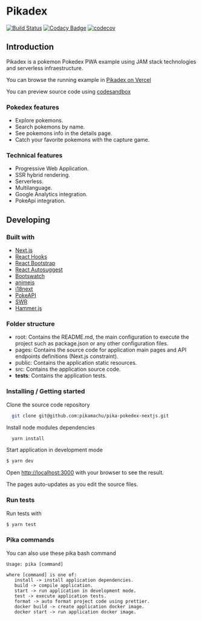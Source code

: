 # Pikadex

[![Build Status](https://travis-ci.org/pikamachu/pika-pokedex-nextjs.svg?branch=master)](https://travis-ci.org/pikamachu/pika-pokedex-nextjs)
[![Codacy Badge](https://api.codacy.com/project/badge/Grade/7a5d465f487e4f55a8e50e8201cc69b1)](https://www.codacy.com/project/antonio.marin.jimenez/pika-pokedex-nextjs/dashboard?utm_source=github.com&amp;utm_medium=referral&amp;utm_content=pikamachu/pika-pokedex-nextjs&amp;utm_campaign=Badge_Grade_Dashboard)
[![codecov](https://codecov.io/gh/pikamachu/pika-pokedex-nextjs/branch/master/graph/badge.svg)](https://codecov.io/gh/pikamachu/pika-pokedex-nextjs)

## Introduction

Pikadex is a pokemon Pokedex PWA example using JAM stack technologies and serverless infraestructure.

You can browse the running example in [Pikadex on Vercel](https://pikadex.vercel.app/)

You can preview source code using [codesandbox](https://codesandbox.io/s/github/pikamachu/pika-pokedex-nextjs/tree/master)

### Pokedex features

* Explore pokemons.
* Search pokemons by name.
* See pokemons info in the details page.
* Catch your favorite pokemons with the capture game.

### Technical features

* Progressive Web Application.
* SSR hybrid rendering.
* Serverless.
* Multilanguage.
* Google Analytics integration.
* PokeApi integration.

## Developing

### Built with

* [Next.js](https://nextjs.org/)
* [React Hooks](https://es.reactjs.org/docs/hooks-intro.html)
* [React Bootstrap](https://react-bootstrap.github.io/)
* [React Autosuggest](https://react-autosuggest.js.org/)
* [Bootswatch](https://bootswatch.com/)
* [animejs](https://animejs.com/)
* [i18next](https://www.i18next.com/)
* [PokeAPI](https://pokeapi.co/)
* [SWR](https://swr.vercel.app/)
* [Hammer.js](https://hammerjs.github.io/)

### Folder structure

* root: Contains the README.md, the main configuration to execute the project such as package.json or any other configuration files.
* pages: Contains the source code for application main pages and API endpoints definitions (Next.js constraint).
* public: Contains the application static resources.
* src: Contains the application source code.
* __tests__: Contains the application tests.

### Installing / Getting started

Clone the source code repository

```bash
  git clone git@github.com:pikamachu/pika-pokedex-nextjs.git
```

Install node modules dependencies

```bash
  yarn install
```

Start application in development mode

```bash
$ yarn dev
```

Open [http://localhost:3000](http://localhost:3000) with your browser to see the result. 

The pages auto-updates as you edit the source files.

### Run tests

Run tests with

```bash
$ yarn test
```

### Pika commands

You can also use these pika bash command

```
Usage: pika [command]

where [command] is one of:
   install -> install application dependencies.
   build -> compile application.
   start -> run application in development mode.
   test -> execute application tests.
   format -> auto format project code using prettier.
   docker build -> create application docker image.
   docker start -> run application docker image.
```
